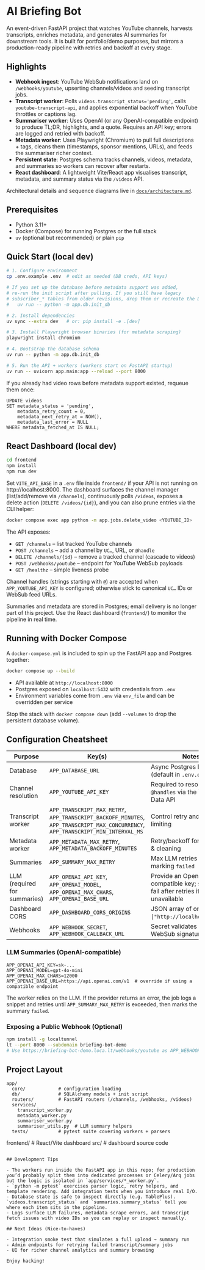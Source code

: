 # AI Briefing Bot

An event-driven FastAPI project that watches YouTube channels, harvests transcripts, enriches metadata, and generates AI summaries for downstream tools. It is built for portfolio/demo purposes, but mirrors a production-ready pipeline with retries and backoff at every stage.

## Highlights

- **Webhook ingest**: YouTube WebSub notifications land on `/webhooks/youtube`, upserting channels/videos and seeding transcript jobs.
- **Transcript worker**: Polls `videos.transcript_status='pending'`, calls `youtube-transcript-api`, and applies exponential backoff when YouTube throttles or captions lag.
- **Summariser worker**: Uses OpenAI (or any OpenAI-compatible endpoint) to produce TL;DR, highlights, and a quote. Requires an API key; errors are logged and retried with backoff.
- **Metadata worker**: Uses Playwright (Chromium) to pull full descriptions + tags, cleans them (timestamps, sponsor mentions, URLs), and feeds the summariser richer context.
- **Persistent state**: Postgres schema tracks channels, videos, metadata, and summaries so workers can recover after restarts.
- **React dashboard**: A lightweight Vite/React app visualises transcript, metadata, and summary status via the `/videos` API.

Architectural details and sequence diagrams live in [`docs/architecture.md`](docs/architecture.md).

## Prerequisites

- Python 3.11+
- Docker (Compose) for running Postgres or the full stack
- `uv` (optional but recommended) or plain `pip`

## Quick Start (local dev)

```bash
# 1. Configure environment
cp .env.example .env  # edit as needed (DB creds, API keys)

# If you set up the database before metadata support was added,
# re-run the init script after pulling. If you still have legacy
# subscriber_* tables from older revisions, drop them or recreate the DB:
#   uv run -- python -m app.db.init_db

# 2. Install dependencies
uv sync --extra dev   # or: pip install -e .[dev]

# 3. Install Playwright browser binaries (for metadata scraping)
playwright install chromium

# 4. Bootstrap the database schema
uv run -- python -m app.db.init_db

# 5. Run the API + workers (workers start on FastAPI startup)
uv run -- uvicorn app.main:app --reload --port 8000
```

If you already had video rows before metadata support existed, requeue them once:

```
UPDATE videos
SET metadata_status = 'pending',
    metadata_retry_count = 0,
    metadata_next_retry_at = NOW(),
    metadata_last_error = NULL
WHERE metadata_fetched_at IS NULL;
```

## React Dashboard (local dev)

```bash
cd frontend
npm install
npm run dev
```

Set `VITE_API_BASE` in a `.env` file inside `frontend/` if your API is not running on http://localhost:8000. The dashboard surfaces the channel manager (list/add/remove via `/channels`), continuously polls `/videos`, exposes a delete action (`DELETE /videos/{id}`), and you can also prune entries via the CLI helper:

```bash
docker compose exec app python -m app.jobs.delete_video <YOUTUBE_ID>
```

The API exposes:
- `GET /channels` – list tracked YouTube channels
- `POST /channels` – add a channel by `UC…`, URL, or `@handle`
- `DELETE /channels/{id}` – remove a tracked channel (cascade to videos)
- `POST /webhooks/youtube` – endpoint for YouTube WebSub payloads
- `GET /healthz` – simple liveness probe

Channel handles (strings starting with `@`) are accepted when `APP_YOUTUBE_API_KEY` is configured; otherwise stick to canonical `UC…` IDs or WebSub feed URLs.

Summaries and metadata are stored in Postgres; email delivery is no longer part of this project. Use the React dashboard (`frontend/`) to monitor the pipeline in real time.

## Running with Docker Compose

A `docker-compose.yml` is included to spin up the FastAPI app and Postgres together:

```bash
docker compose up --build
```

- API available at `http://localhost:8000`
- Postgres exposed on `localhost:5432` with credentials from `.env`
- Environment variables come from `.env` via `env_file` and can be overridden per service

Stop the stack with `docker compose down` (add `--volumes` to drop the persistent database volume).

## Configuration Cheatsheet

| Purpose | Key(s) | Notes |
|---------|--------|-------|
| Database | `APP_DATABASE_URL` | Async Postgres DSN (default in `.env.example`) |
| Channel resolution | `APP_YOUTUBE_API_KEY` | Required to resolve channel `@handles` via the YouTube Data API |
| Transcript worker | `APP_TRANSCRIPT_MAX_RETRY`, `APP_TRANSCRIPT_BACKOFF_MINUTES`, `APP_TRANSCRIPT_MAX_CONCURRENCY`, `APP_TRANSCRIPT_MIN_INTERVAL_MS` | Control retry and rate limiting |
| Metadata worker | `APP_METADATA_MAX_RETRY`, `APP_METADATA_BACKOFF_MINUTES` | Retry/backoff for scraping & cleaning |
| Summaries | `APP_SUMMARY_MAX_RETRY` | Max LLM retries before marking `failed` |
| LLM (required for summaries) | `APP_OPENAI_API_KEY`, `APP_OPENAI_MODEL`, `APP_OPENAI_MAX_CHARS`, `APP_OPENAI_BASE_URL` | Provide an OpenAI-compatible key; summaries fail after retries if unavailable |
| Dashboard CORS | `APP_DASHBOARD_CORS_ORIGINS` | JSON array of origins (e.g. `["http://localhost:5173"]`) |
| Webhooks | `APP_WEBHOOK_SECRET`, `APP_WEBHOOK_CALLBACK_URL` | Secret validates inbound WebSub signatures |

### LLM Summaries (OpenAI-compatible)

```
APP_OPENAI_API_KEY=sk-...
APP_OPENAI_MODEL=gpt-4o-mini
APP_OPENAI_MAX_CHARS=12000
APP_OPENAI_BASE_URL=https://api.openai.com/v1  # override if using a compatible endpoint
```

The worker relies on the LLM. If the provider returns an error, the job logs a snippet and retries until `APP_SUMMARY_MAX_RETRY` is exceeded, then marks the summary `failed`.

### Exposing a Public Webhook (Optional)

```bash
npm install -g localtunnel
lt --port 8000 --subdomain briefing-bot-demo
# Use https://briefing-bot-demo.loca.lt/webhooks/youtube as APP_WEBHOOK_CALLBACK_URL
```

## Project Layout

```
app/
  core/            # configuration loading
  db/              # SQLAlchemy models + init script
  routers/         # FastAPI routers (/channels, /webhooks, /videos)
  services/
    transcript_worker.py
    metadata_worker.py
    summariser_worker.py
    summariser_utils.py  # LLM summary helpers
  tests/           # pytest suite covering workers + parsers
```
frontend/          # React/Vite dashboard
  src/             # dashboard source code
```

## Development Tips

- The workers run inside the FastAPI app in this repo; for production you’d probably split them into dedicated processes or Celery/Arq jobs but the logic is isolated in `app/services/*_worker.py`.
- `python -m pytest` exercises parser logic, retry helpers, and template rendering. Add integration tests when you introduce real I/O.
- Database state is safe to inspect directly (e.g. TablePlus). `videos.transcript_status` and `summaries.summary_status` tell you where each item sits in the pipeline.
- Logs surface LLM failures, metadata scrape errors, and transcript fetch issues with video IDs so you can replay or inspect manually.

## Next Ideas (Nice-to-haves)

- Integration smoke test that simulates a full upload → summary run
- Admin endpoints for retrying failed transcript/summary jobs
- UI for richer channel analytics and summary browsing

Enjoy hacking!
